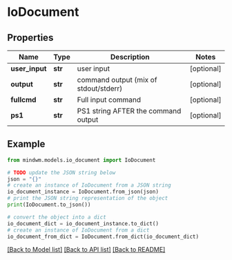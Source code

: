 # IoDocument


## Properties

Name | Type | Description | Notes
------------ | ------------- | ------------- | -------------
**user_input** | **str** | user input | [optional] 
**output** | **str** | command output (mix of stdout/stderr) | [optional] 
**fullcmd** | **str** | Full input command | [optional] 
**ps1** | **str** | PS1 string AFTER the command output | [optional] 

## Example

```python
from mindwm.models.io_document import IoDocument

# TODO update the JSON string below
json = "{}"
# create an instance of IoDocument from a JSON string
io_document_instance = IoDocument.from_json(json)
# print the JSON string representation of the object
print(IoDocument.to_json())

# convert the object into a dict
io_document_dict = io_document_instance.to_dict()
# create an instance of IoDocument from a dict
io_document_from_dict = IoDocument.from_dict(io_document_dict)
```
[[Back to Model list]](../README.md#documentation-for-models) [[Back to API list]](../README.md#documentation-for-api-endpoints) [[Back to README]](../README.md)


